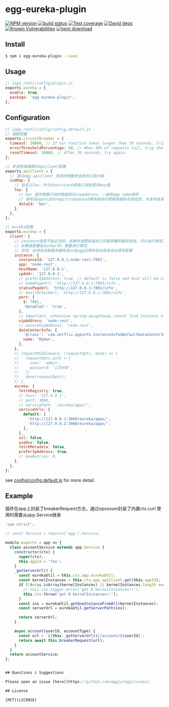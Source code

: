 # egg-eureka-plugin

[![NPM version][npm-image]][npm-url]
[![build status][travis-image]][travis-url]
[![Test coverage][codecov-image]][codecov-url]
[![David deps][david-image]][david-url]
[![Known Vulnerabilities][snyk-image]][snyk-url]
[![npm download][download-image]][download-url]

[npm-image]: https://img.shields.io/npm/v/egg-eureka-plugin.svg?style=flat-square
[npm-url]: https://npmjs.org/package/egg-eureka-plugin
[travis-image]: https://img.shields.io/travis/eggjs/egg-eureka-plugin.svg?style=flat-square
[travis-url]: https://travis-ci.org/eggjs/egg-eureka-plugin
[codecov-image]: https://img.shields.io/codecov/c/github/eggjs/egg-eureka-plugin.svg?style=flat-square
[codecov-url]: https://codecov.io/github/eggjs/egg-eureka-plugin?branch=master
[david-image]: https://img.shields.io/david/eggjs/egg-eureka-plugin.svg?style=flat-square
[david-url]: https://david-dm.org/eggjs/egg-eureka-plugin
[snyk-image]: https://snyk.io/test/npm/egg-eureka-plugin/badge.svg?style=flat-square
[snyk-url]: https://snyk.io/test/npm/egg-eureka-plugin
[download-image]: https://img.shields.io/npm/dm/egg-eureka-plugin.svg?style=flat-square
[download-url]: https://npmjs.org/package/egg-eureka-plugin

<!--
Description here.
-->

## Install

```bash
$ npm i egg-eureka-plugin --save
```

## Usage

```js
// {app_root}/config/plugin.js
exports.eureka = {
  enable: true,
  package: 'egg-eureka-plugin',
};
```

## Configuration

```js
// {app_root}/config/config.default.js
// 熔断配置
exports.circuitBreaker = {
  timeout: 30000, // If our function takes longer than 30 seconds, trigger a failure
  errorThresholdPercentage: 50, // When 50% of requests fail, trip the breaker
  resetTimeout: 30000, // After 30 seconds, try again.
};

// 多进程增强模式apiclient配置
exports.apiClient = {
  // 通过egg apiclient 完成对微服务信息的订阅功能
  subMap: {
    // 自定义foo，作为在service中获取订阅信息的key值
    foo: {
      // bar 是你需要订阅的微服务的vipAddress，一般和app name相同
      // 填写后agent会在registryUpdated事件触发时更新微服务实例信息，并发布给各个follwer
      dataId: 'bar',
    },
  },
};

// eureka配置
exports.eureka = {
  client: {
    // instance信息不是必须的，如果你清楚知道自己将要部署的服务信息，可以自行填写，
    // 如果是部署在docker中，需要自行填写，
    // 否则，应用会读取服务器信息以及egg应用的启动信息自动填写配置
    instance: {
      instanceId: '127.0.0.1:node-rest:7001',
      app: 'node-rest',
      hostName: '127.0.0.1',
      ipAddr: '127.0.0.1',
      // preferIpAddress: true, // default is false and host will be used.
      // homePageUrl: 'http://127.0.0.1:7001/info',
      statusPageUrl: 'http://127.0.0.1:7001/info',
      // healthCheckUrl: 'http://127.0.0.1:7001/info',
      port: {
        $: 7001,
        '@enabled': 'true',
      },
      // Important, otherwise spring-apigateway cannot find instance of node-rest
      vipAddress: 'node-rest',
      // secureVipAddress: 'node-rest',
      dataCenterInfo: {
        '@class': 'com.netflix.appinfo.InstanceInfo$DefaultDataCenterInfo',
        name: 'MyOwn',
      },
    },
    // requestMiddleware: (requestOpts, done) => {
    //   requestOpts.auth = {
    //     user: 'admin',
    //     password: '123456',
    //   };
    //   done(requestOpts);
    // },
    eureka: {
      fetchRegistry: true,
      // host: '127.0.0.1',
      // port: 3000,
      // servicePath: '/eureka/apps/',
      serviceUrls: {
        default: [
          'http://127.0.0.1:3000/eureka/apps/',
          'http://127.0.0.2:3000/eureka/apps/',
        ],
      },
      ssl: false,
      useDns: false,
      fetchMetadata: false,
      preferIpAddress: true,
      // maxRetries: 0,
    },
  },
};
```

see [config/config.default.js](config/config.default.js) for more detail.

## Example

插件在app上封装了breakerRequest方法，通过opossum封装了内置ctx.curl
使用时需要从app.Service继承

```js
'use strict';

// const Service = require('egg').Service;

module.exports = app => {
  class accountService extends app.Service {
    constructor(ctx) {
      super(ctx);
      this.appId = 'foo';
    }
    _getServerUrl() {
      const eurekaUtil = this.ctx.app.eurekaUtil;
      const kernelInstances = this.ctx.app.apiClient.get(this.appId);
      if (!Array.isArray(kernelInstances) || kernelInstances.length === 0) {
        // this.ctx.logger.error('get 0 kernelInstances!!');
        this.ctx.throw('get 0 kernelInstances!!');
      }
      const ins = eurekaUtil.getOneInstanceFromAll(kernelInstances);
      const serverUrl = eurekaUtil.getServerPath(ins);

      return serverUrl;
    }

    async account(userId, accountType) {
      const url = `${this._getServerUrl()}/account/${userId}`;
      return await this.breakerRequest(url);
    }
  }
  return accountService;
};


## Questions & Suggestions

Please open an issue [here](https://github.com/eggjs/egg/issues).

## License

[MIT](LICENSE)
